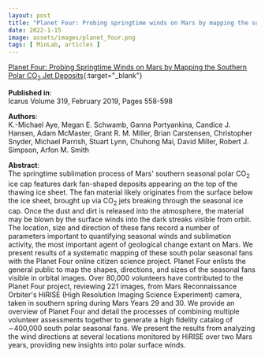 ```yaml
---
layout: post
title: "Planet Four: Probing springtime winds on Mars by mapping the southern polar CO2 jet deposits"
date: 2022-1-15
image: assets/images/planet_four.png
tags: [ MinLab, articles ]
---
```


[Planet Four: Probing Springtime Winds on Mars by Mapping the Southern Polar CO<sub>2</sub> Jet Deposits](https://arxiv.org/pdf/1803.10341.pdf){:target="_blank"}  

**Published in**:   
Icarus Volume 319, February 2019, Pages 558-598  

**Authors**:   
K.-Michael Aye, Megan E. Schwamb, Ganna Portyankina, Candice J. Hansen, Adam McMaster, Grant R. M. Miller, Brian Carstensen, Christopher Snyder, Michael Parrish, Stuart Lynn, Chuhong Mai, David Miller, Robert J. Simpson, Arfon M. Smith

**Abstract**:   
The springtime sublimation process of Mars' southern seasonal polar CO<sub>2</sub> ice cap features dark fan-shaped deposits appearing on the top of the thawing ice sheet. The fan material likely originates from the surface below the ice sheet, brought up via CO<sub>2</sub> jets breaking through the seasonal ice cap. Once the dust and dirt is released into the atmosphere, the material may be blown by the surface winds into the dark streaks visible from orbit. The location, size and direction of these fans record a number of parameters important to quantifying seasonal winds and sublimation activity, the most important agent of geological change extant on Mars. We present results of a systematic mapping of these south polar seasonal fans with the Planet Four online citizen science project. Planet Four enlists the general public to map the shapes, directions, and sizes of the seasonal fans visible in orbital images. Over 80,000 volunteers have contributed to the Planet Four project, reviewing 221 images, from Mars Reconnaissance Orbiter's HiRISE (High Resolution Imaging Science Experiment) camera, taken in southern spring during Mars Years 29 and 30. We provide an overview of Planet Four and detail the processes of combining multiple volunteer assessments together to generate a high fidelity catalog of ∼400,000 south polar seasonal fans. We present the results from analyzing the wind directions at several locations monitored by HiRISE over two Mars years, providing new insights into polar surface winds. 